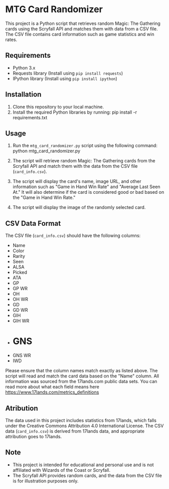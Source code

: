 # MTG Card Randomizer

This project is a Python script that retrieves random Magic: The Gathering cards using the Scryfall API and matches them with data from a CSV file. The CSV file contains card information such as game statistics and win rates.

## Requirements

- Python 3.x
- Requests library (Install using `pip install requests`)
- IPython library (Install using `pip install ipython`)

## Installation

1. Clone this repository to your local machine.
2. Install the required Python libraries by running:
   pip install -r requirements.txt
   

## Usage

1. Run the `mtg_card_randomizer.py` script using the following command:
  python mtg_card_randomizer.py


2. The script will retrieve random Magic: The Gathering cards from the Scryfall API and match them with the data from the CSV file (`card_info.csv`).

3. The script will display the card's name, image URL, and other information such as "Game in Hand Win Rate" and "Average Last Seen At." It will also determine if the card is considered good or bad based on the "Game in Hand Win Rate."

4. The script will display the image of the randomly selected card.

## CSV Data Format

The CSV file (`card_info.csv`) should have the following columns:

- Name
- Color
- Rarity
- Seen
- ALSA
- Picked
- ATA
- GP
- GP WR
- OH
- OH WR
- GD
- GD WR
- GIH
- GIH WR
- # GNS
- GNS WR
- IWD

Please ensure that the column names match exactly as listed above. The script will read and match the card data based on the "Name" column.
All information was sourced from the 17lands.com public data sets. You can read more about what each field means here https://www.17lands.com/metrics_definitions

## Atribution

The data used in this project includes statistics from 17lands, which falls under the Creative Commons Attribution 4.0 International License. The CSV data (`card_info.csv`) is derived from 17lands data, and appropriate attribution goes to 17lands.

## Note

- This project is intended for educational and personal use and is not affiliated with Wizards of the Coast or Scryfall.
- The Scryfall API provides random cards, and the data from the CSV file is for illustration purposes only.


